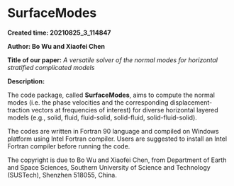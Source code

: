 # SurfaceModes

__Created time: 20210825_3_114847__

__Author: Bo Wu and Xiaofei Chen__

**Title of our paper:** _A versatile solver of the normal modes for horizontal stratified complicated models_

__Description:__

The code package, called **SurfaceModes**, aims to compute the normal modes (i.e. the phase velocities and the corresponding displacement-traction vectors at frequencies of interest) for diverse horizontal layered models (e.g., solid, fluid, fluid-solid, solid-fluid, solid-fluid-solid).

The codes are written in Fortran 90 language and compiled on Windows platform using Intel Fortran compiler. Users are suggested to install an Intel Fortran compiler before running the code. 

The copyright is due to Bo Wu and Xiaofei Chen, from Department of Earth and Space Sciences, Southern University of Science and Technology (SUSTech), Shenzhen 518055, China.


